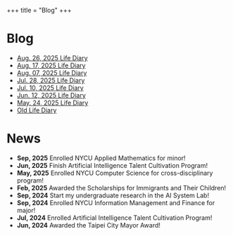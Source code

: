 +++
title = "Blog"
+++
# Blog
- [Aug. 26, 2025 Life Diary](https://home.gamer.com.tw/artwork.php?sn=6200643)
- [Aug. 17, 2025 Life Diary](https://home.gamer.com.tw/artwork.php?sn=6196009)
- [Aug. 07, 2025 Life Diary](https://home.gamer.com.tw/artwork.php?sn=6190202)
- [Jul. 28, 2025 Life Diary](https://home.gamer.com.tw/artwork.php?sn=6184427)
- [Jul. 10, 2025 Life Diary](https://home.gamer.com.tw/artwork.php?sn=6175068)
- [Jun. 12, 2025 Life Diary](https://home.gamer.com.tw/artwork.php?sn=6159781)
- [May. 24, 2025 Life Diary](https://home.gamer.com.tw/artwork.php?sn=6149489)
- [Old Life Diary](https://home.gamer.com.tw/artwork.php?sn=6086472)

# News
- **Sep, 2025** Enrolled NYCU Applied Mathematics for minor!
- **Jun, 2025** Finish Artificial Intelligence Talent Cultivation Program!
- **May, 2025** Enrolled NYCU Computer Science for cross-disciplinary program!
- **Feb, 2025** Awarded the Scholarships for Immigrants and Their Children!
- **Sep, 2024** Start my undergraduate research in the AI System Lab!
- **Sep, 2024** Enrolled NYCU Information Management and Finance for major!
- **Jul, 2024** Enrolled Artificial Intelligence Talent Cultivation Program!
- **Jun, 2024** Awarded the Taipei City Mayor Award!

